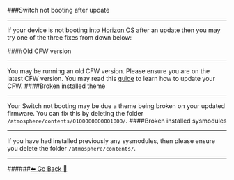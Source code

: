 ###Switch not booting after update
***
If your device is not booting into [Horizon OS](https://rentry.org/SwitchTerminology#horizon-os-hos) after an update then you may try one of the three fixes from down below:

####Old CFW version
***
You may be running an old CFW version. Please ensure you are on the latest
CFW version. You may read this [guide](https://rentry.org/UpdateCFW) to learn how to update your CFW.
####Broken installed theme
***
Your Switch not booting may be due a theme being broken on your updated firmware.
You can fix this by deleting the folder `/atmosphere/contents/0100000000001000/`.
####Broken installed sysmodules
***
If you have had installed previously any sysmodules, then please ensure you delete 
the folder `/atmosphere/contents/`.



***
######[⬅️ Go Back 🦝](https://rentry.org/SwitchFAQ)